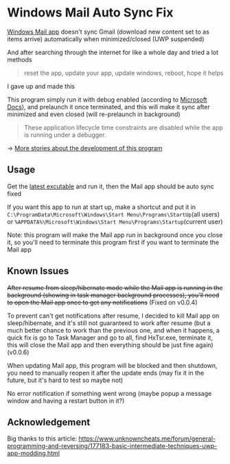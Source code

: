 # Windows Mail Auto Sync Fix

[Windows Mail app](https://apps.microsoft.com/store/detail/mail-and-calendar/9WZDNCRFHVQM) doesn't sync Gmail (download new content set to as items arrive) automatically when minimized/closed (UWP suspended)

And after searching through the internet for like a whole day and tried a lot methods

> reset the app, update your app, update windows, reboot, hope it helps

I gave up and made this

This program simply run it with debug enabled
(according to [Microsoft Docs](https://learn.microsoft.com/en-us/windows/uwp/launch-resume/run-minimized-with-extended-execution#:~:text=These%20application%20lifecycle%20time%20constraints%20are%20disabled%20while%20the%20app%20is%20running%20under%20a%20debugger.)), and prelaunch it once terminated, and this will make it sync after minimized and even closed (will re-prelaunch in background)

> These application lifecycle time constraints are disabled while the app is running under a debugger.

-> [More stories about the development of this program](story.md)

## Usage

Get the [latest excutable](https://github.com/Legend-Master/WindowsMailAutoSyncFix/releases/latest/download/WindowsMailAutoSyncFix.exe
) and run it, then the Mail app should be auto sync fixed

If you want this app to run at start up, make a shortcut and put it in `C:\ProgramData\Microsoft\Windows\Start Menu\Programs\StartUp`(all users) or `%APPDATA%\Microsoft\Windows\Start Menu\Programs\Startup`(current user)

Note: this program will make the Mail app run in background once you close it, so you'll need to terminate this program first if you want to terminate the Mail app

## Known Issues

~~After resume from sleep/hibernate mode while the Mail app is running in the background (showing in task manager background processes), you'll need to open the Mail app once to get any notifications~~ (Fixed on v0.0.4)

To prevent can't get notifications after resume, I decided to kill Mail app on sleep/hibernate, and it's still not guaranteed to work after resume (but a much better chance to work than the previous one, and when it happens, a quick fix is go to Task Manager and go to all, find HxTsr.exe, terminate it, this will close the Mail app and then everything should be just fine again) (v0.0.6)

When updating Mail app, this program will be blocked and then shutdown, you need to manually reopen it after the update ends (may fix it in the future, but it's hard to test so maybe not)

No error notification if something went wrong (maybe popup a message window and having a restart button in it?)

## Acknowledgement

Big thanks to this article: https://www.unknowncheats.me/forum/general-programming-and-reversing/177183-basic-intermediate-techniques-uwp-app-modding.html
